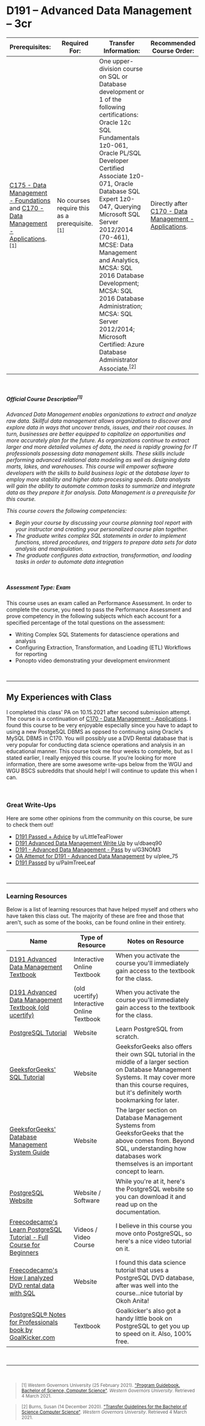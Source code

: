 # D191 – Advanced Data Management – 3cr
| Prerequisites: | Required For: | Transfer Information: | Recommended Course Order: |
| -------------------- | ------------------- | ----------------- | ----------------- |
| [C175 - Data Management - Foundations](../C175/C175.md) and [C170 - Data Management - Applications](../C170/C170.md).<sup>[1]</sup> | No courses require this as a prerequisite.<sup>[1]</sup> | One upper-division course on SQL or Database development or 1 of the following certifications: Oracle 12c SQL Fundamentals 1z0-061, Oracle PL/SQL Developer Certified Associate 1z0-071, Oracle Database SQL Expert 1z0-047, Querying Microsoft SQL Server 2012/2014 (70-461), MCSE: Data Management and Analytics, MCSA: SQL 2016 Database Development; MCSA: SQL 2016 Database Administration; MCSA: SQL Server 2012/2014; Microsoft Certified: Azure Database Administrator Associate.<sup>[2]</sup> | Directly after [C170 - Data Management - Applications](../C170/C170.md). |

<br />

##### Official Course Description<sup>[1]</sup>
*Advanced Data Management enables organizations to extract and analyze raw data. Skillful data management allows organizations to discover and explore data in ways that uncover trends, issues, and their root causes. In turn, businesses are better equipped to capitalize on opportunities and more accurately plan for the future. As organizations continue to extract larger and more detailed volumes of data, the need is rapidly growing for IT professionals possessing data management skills. These skills include performing advanced relational data modeling as well as designing data marts, lakes, and warehouses. This course will empower software developers with the skills to build business logic at the database layer to employ more stability and higher data-processing speeds. Data analysts will gain the ability to automate common tasks to summarize and integrate data as they prepare it for analysis. Data Management is a prerequisite for this course.*

*This course covers the following competencies:*
- *Begin your course by discussing your course planning tool report with your instructor and creating your personalized course plan together.*
- *The graduate writes complex SQL statements in order to implement functions, stored procedures, and triggers to prepare data sets for data analysis and manipulation.*
- *The graduate configures data extraction, transformation, and loading tasks in order to automate data integration*

<br />

##### Assessment Type: Exam
This course uses an exam called an Performance Assessment. In order to complete the course, you need to pass the Performance Assessment and prove competency in the following subjects which each account for a specified percentage of the total questions on the assessment:
- Writing Complex SQL Statements for datascience operations and analysis 
- Configuring Extraction, Transformation, and Loading (ETL) Workflows for reporting
- Ponopto video demonstrating your development environment

<br />

----


## My Experiences with Class
I completed this class' PA on 10.15.2021 after second submission attempt. The course is a continuation of [C170 - Data Management - Applications](../C170/C170.md). I found this course to be very enjoyable especially since you have to adapt to using a new PostgeSQL DBMS as oppsed to continuing using Oracle's MySQL DBMS in C170. You will possibly use a DVD Rental database that is very popular for conducting data science operations and analysis in an educational manner. This course took me four weeks to complete, but as I stated earlier, I really enjoyed this course. If you’re looking for more information, there are some awesome write-ups below from the WGU and WGU BSCS subreddits that should help! I will continue to update this when I can.


<br />

### Great Write-Ups
Here are some other opinions from the community on this course, be sure to check them out!

-  [D191 Passed + Advice](https://www.reddit.com/r/WGU_CompSci/comments/kdxozx/d191_passed_advice/) by u/LittleTeaFlower 
-  [D191 Advanced Data Management Write Up](https://www.reddit.com/r/WGU_CompSci/comments/jvvb20/d191_advanced_data_management_write_up/) by u/dbaeq90 
-  [D191 - Advanced Data Management - Pass](https://www.reddit.com/r/WGU_CompSci/comments/kplshg/d191_advanced_data_management_pass/) by u/G3NOM3 
-  [OA Attempt for D191 - Advanced Data Management](https://www.reddit.com/r/WGU_CompSci/comments/jr6axs/oa_attempt_for_d191_advanced_data_management/) by u/plee_75 
-  [D191 Passed](https://www.reddit.com/r/WGUIT/comments/jxvo7a/d191_passed/) by u/PalmTreeLeaf 


<br />



----

### Learning Resources
Below is a list of learning resources that have helped myself and others who have taken this class out. The majority of these are free and those that aren't, such as some of the books, can be found online in their entirety.

| Name | Type of Resource | Notes on Resource |
| ---- |  ----------------- | ----------------- |
| [D191 Advanced Data Management Textbook](https://lrps.wgu.edu/provision/268494754/) | Interactive Online Textbook | When you activate the course you'll immediately gain access to the textbook for the class. |
| [D191 Advanced Data Management Textbook (old ucertify)](https://www.ucertify.com/) | (old ucertify) Interactive Online Textbook | When you activate the course you'll immediately gain access to the textbook for the class. |
| [PostgreSQL Tutorial](https://www.postgresqltutorial.com/) | Website | Learn PostgreSQL from scratch. |
| [GeeksforGeeks' SQL Tutorial ](https://www.geeksforgeeks.org/sql-tutorial/) | Website | GeeksforGeeks also offers their own SQL tutorial in the middle of a larger section on Database Management Systems. It may cover more than this course requires, but it's definitely worth bookmarking for later. | 
| [GeeksforGeeks' Database Management System Guide](https://www.geeksforgeeks.org/dbms/) | Website | The larger section on Database Management Systems from GeeksforGeeks that the above comes from. Beyond SQL, understanding how databases work themselves is an important concept to learn. | 
| [PostgreSQL Website](https://www.postgresql.org/) | Website / Software | While you're at it, here's the PostgreSQL website so you can download it and read up on the documentation. | 
| [Freecodecamp's Learn PostgreSQL Tutorial - Full Course for Beginners](https://www.youtube.com/watch?v=qw--VYLpxG4) | Videos / Video Course | I believe in this course you move onto PostgreSQL, so here's a nice video tutorial on it. | 
| [Freecodecamp's How I analyzed DVD rental data with SQL](https://www.freecodecamp.org/news/project-1-analyzing-dvd-rentals-with-sql-fd12dd674a64/) | Website | I found this data science tutorial that uses a PostgreSQL DVD database, after was well into the course...nice tutorial by Okoh Anita! | 
| [PostgreSQL® Notes for Professionals book by GoalKicker.com](https://goalkicker.com/PostgreSQLBook/) | Textbook | Goalkicker's also got a handy little book on PostgreSQL to get you up to speed on it. Also, 100% free. | 
 


<br />

----
 
<br />

> <sub>[1] Western Governors University (25 February 2021). ["Program Guidebook. Bachelor of Science, Computer Science"](https://www.wgu.edu/content/dam/western-governors/documents/programguides/2017-guides/it/BSCS.pdf). *Western Governors University*. Retrieved 4 March 2021.</sub>

> <sub>[2] Burns, Susan (14 December 2020). ["Transfer Guidelines for the Bachelor of Science Computer Science"](https://partners.wgu.edu/Pages/BSCS.aspx). *Western Governors University*. Retrieved 4 March 2021.</sub>

